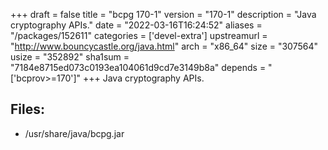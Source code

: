 +++
draft = false
title = "bcpg 170-1"
version = "170-1"
description = "Java cryptography APIs."
date = "2022-03-16T16:24:52"
aliases = "/packages/152611"
categories = ['devel-extra']
upstreamurl = "http://www.bouncycastle.org/java.html"
arch = "x86_64"
size = "307564"
usize = "352892"
sha1sum = "7184e8715ed073c0193ea104061d9cd7e3149b8a"
depends = "['bcprov>=170']"
+++
Java cryptography APIs.

## Files: 
* /usr/share/java/bcpg.jar
